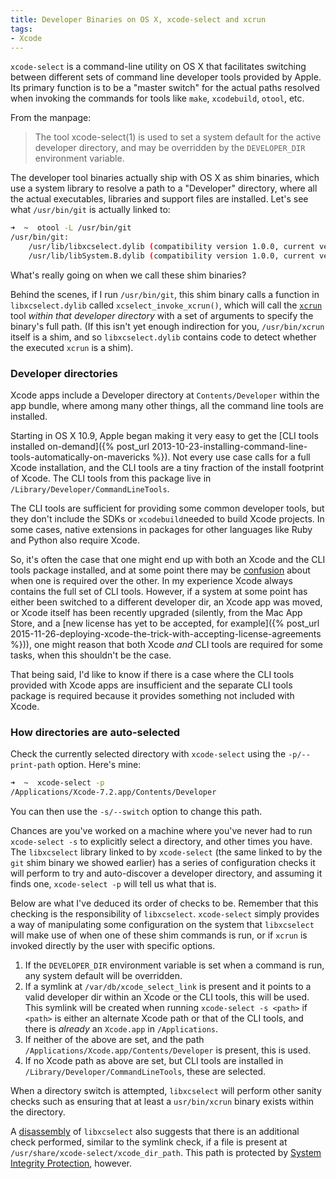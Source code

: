 ```yaml
---
title: Developer Binaries on OS X, xcode-select and xcrun
tags:
- Xcode
---
```


`xcode-select` is a command-line utility on OS X that facilitates switching between different sets of command line developer tools provided by Apple. Its primary function is to be a "master switch" for the actual paths resolved when invoking the commands for tools like `make`, `xcodebuild`, `otool`, etc.

From the manpage:

> The tool xcode-select(1) is used to set a system default for the active developer directory, and may be overridden by the `DEVELOPER_DIR` environment variable.

The developer tool binaries actually ship with OS X as shim binaries, which use a system library to resolve a path to a "Developer" directory, where all the actual executables, libraries and support files are installed. Let's see what `/usr/bin/git` is actually linked to:

```bash
➜  ~  otool -L /usr/bin/git
/usr/bin/git:
	/usr/lib/libxcselect.dylib (compatibility version 1.0.0, current version 1.0.0)
	/usr/lib/libSystem.B.dylib (compatibility version 1.0.0, current version 1226.10.1)
```

What's really going on when we call these shim binaries?

Behind the scenes, if I run `/usr/bin/git`, this shim binary calls a function in `libxcselect.dylib` called `xcselect_invoke_xcrun()`, which will call the [`xcrun`](https://developer.apple.com/library/mac/documentation/Darwin/Reference/ManPages/man1/xcrun.1.html) tool _within that developer directory_ with a set of arguments to specify the binary's full path. (If this isn't yet enough indirection for you, `/usr/bin/xcrun` itself is a shim, and so `libxcselect.dylib` contains code to detect whether the executed `xcrun` is a shim).


### Developer directories

Xcode apps include a Developer directory at `Contents/Developer` within the app bundle, where among many other things, all the command line tools are installed.

Starting in OS X 10.9, Apple began making it very easy to get the [CLI tools installed on-demand]({% post_url 2013-10-23-installing-command-line-tools-automatically-on-mavericks %}). Not every use case calls for a full Xcode installation, and the CLI tools are a tiny fraction of the install footprint of Xcode. The CLI tools from this package live in `/Library/Developer/CommandLineTools`.

The CLI tools are sufficient for providing some common developer tools, but they don't include the SDKs or `xcodebuild`needed to build Xcode projects. In some cases, native extensions in packages for other languages like Ruby and Python also require Xcode.

So, it's often the case that one might end up with both an Xcode and the CLI tools package installed, and at some point there may be [confusion](https://github.com/nodejs/node-gyp/issues/341) about when one is required over the other. In my experience Xcode always contains the full set of CLI tools. However, if a system at some point has either been switched to a different developer dir, an Xcode app was moved, or Xcode itself has been recently upgraded (silently, from the Mac App Store, and a [new license has yet to be accepted, for example]({% post_url 2015-11-26-deploying-xcode-the-trick-with-accepting-license-agreements %})), one might reason that both Xcode _and_ CLI tools are required for some tasks, when this shouldn't be the case.

That being said, I'd like to know if there is a case where the CLI tools provided with Xcode apps are insufficient and the separate CLI tools package is required because it provides something not included with Xcode.


### How directories are auto-selected

Check the currently selected directory with `xcode-select` using the `-p/--print-path` option. Here's mine:

```bash
➜  ~  xcode-select -p
/Applications/Xcode-7.2.app/Contents/Developer
```

You can then use the `-s/--switch` option to change this path.

Chances are you've worked on a machine where you've never had to run `xcode-select -s` to explicitly select a directory, and other times you have. The `libxcselect` library linked to by `xcode-select` (the same linked to by the `git` shim binary we showed earlier) has a series of configuration checks it will perform to try and auto-discover a developer directory, and assuming it finds one, `xcode-select -p` will tell us what that is.

Below are what I've deduced its order of checks to be. Remember that this checking is the responsibility of `libxcselect`. `xcode-select` simply provides a way of manipulating some configuration on the system that `libxcselect` will make use of when one of these shim commands is run, or if `xcrun` is invoked directly by the user with specific options.

1. If the `DEVELOPER_DIR` environment variable is set when a command is run, any system default will be overridden.
1. If a symlink at `/var/db/xcode_select_link` is present and it points to a valid developer dir within an Xcode or the CLI tools, this will be used. This symlink will be created when running `xcode-select -s <path>` if `<path>` is either an alternate Xcode path or that of the CLI tools, and there is _already_ an `Xcode.app` in `/Applications`.
1. If neither of the above are set, and the path `/Applications/Xcode.app/Contents/Developer` is present, this is used.
1. If no Xcode path as above are set, but CLI tools are installed in `/Library/Developer/CommandLineTools`, these are selected.

When a directory switch is attempted, `libxcselect` will perform other sanity checks such as ensuring that at least a `usr/bin/xcrun` binary exists within the directory.

A [disassembly](http://www.hopperapp.com) of `libxcselect` also suggests that there is an additional check performed, similar to the symlink check, if a file is present at `/usr/share/xcode-select/xcode_dir_path`. This path is protected by [System Integrity Protection](https://en.wikipedia.org/wiki/System_Integrity_Protection), however.
